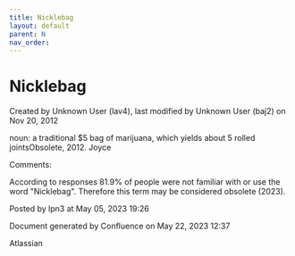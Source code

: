 ```yaml
---
title: Nicklebag
layout: default
parent: N
nav_order:
---
```


# Nicklebag

Created by  Unknown User (lav4), last modified by  Unknown User (baj2) on Nov 20, 2012

noun: a traditional $5 bag of marijuana, which yields about 5 rolled jointsObsolete, 2012. Joyce

Comments:

According to responses 81.9% of people were not familiar with or use the word &quot;Nicklebag&quot;. Therefore this term may be considered obsolete (2023).

Posted by lpn3 at May 05, 2023 19:26

Document generated by Confluence on May 22, 2023 12:37

Atlassian
